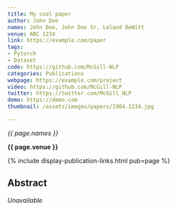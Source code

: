 ```yaml
---
title: My cool paper
author: John Doe
names: John Doe, John Doe Sr, Leland DeWitt
venue: ABC 1234
link: https://example.com/paper
tags:
- Pytorch
- Dataset
code: https://github.com/McGill-NLP
categories: Publications
webpage: https://example.com/project
video: https://github.com/McGill-NLP
twitter: https://twitter.com/McGill_NLP
demo: https://demo.com
thumbnail: /assets/images/papers/1904.1234.jpg

---
```



*{{ page.names }}*

**{{ page.venue }}**

{% include display-publication-links.html pub=page %}

## Abstract

_Unavailable_